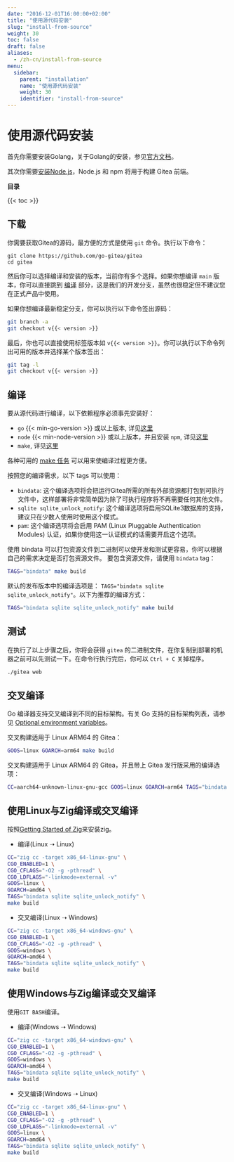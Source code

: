 ```yaml
---
date: "2016-12-01T16:00:00+02:00"
title: "使用源代码安装"
slug: "install-from-source"
weight: 30
toc: false
draft: false
aliases:
  - /zh-cn/install-from-source
menu:
  sidebar:
    parent: "installation"
    name: "使用源代码安装"
    weight: 30
    identifier: "install-from-source"
---
```


# 使用源代码安装

首先你需要安装Golang，关于Golang的安装，参见[官方文档](https://golang.google.cn/doc/install)。

其次你需要[安装Node.js](https://nodejs.org/zh-cn/download/)，Node.js 和 npm 将用于构建 Gitea 前端。

**目录**

{{< toc >}}

## 下载

你需要获取Gitea的源码，最方便的方式是使用 `git` 命令。执行以下命令：

```
git clone https://github.com/go-gitea/gitea
cd gitea
```

然后你可以选择编译和安装的版本，当前你有多个选择。如果你想编译 `main` 版本，你可以直接跳到 [编译](#编译) 部分，这是我们的开发分支，虽然也很稳定但不建议您在正式产品中使用。

如果你想编译最新稳定分支，你可以执行以下命令签出源码：

```bash
git branch -a
git checkout v{{< version >}}
```

最后，你也可以直接使用标签版本如 `v{{< version >}}`。你可以执行以下命令列出可用的版本并选择某个版本签出：

```bash
git tag -l
git checkout v{{< version >}}
```

## 编译

要从源代码进行编译，以下依赖程序必须事先安装好：

- `go` {{< min-go-version >}} 或以上版本, 详见[这里](https://golang.google.cn/doc/install)
- `node` {{< min-node-version >}} 或以上版本，并且安装 `npm`, 详见[这里](https://nodejs.org/zh-cn/download/)
- `make`, 详见[这里](/zh-cn/hacking-on-gitea/)

各种可用的 [make 任务](https://github.com/go-gitea/gitea/blob/main/Makefile)
可以用来使编译过程更方便。

按照您的编译需求，以下 tags 可以使用：

- `bindata`: 这个编译选项将会把运行Gitea所需的所有外部资源都打包到可执行文件中，这样部署将非常简单因为除了可执行程序将不再需要任何其他文件。
- `sqlite sqlite_unlock_notify`: 这个编译选项将启用SQLite3数据库的支持，建议只在少数人使用时使用这个模式。
- `pam`: 这个编译选项将会启用 PAM (Linux Pluggable Authentication Modules) 认证，如果你使用这一认证模式的话需要开启这个选项。

使用 bindata 可以打包资源文件到二进制可以使开发和测试更容易，你可以根据自己的需求决定是否打包资源文件。
要包含资源文件，请使用 `bindata` tag：

```bash
TAGS="bindata" make build
```

默认的发布版本中的编译选项是： `TAGS="bindata sqlite sqlite_unlock_notify"`。以下为推荐的编译方式：

```bash
TAGS="bindata sqlite sqlite_unlock_notify" make build
```

## 测试

在执行了以上步骤之后，你将会获得 `gitea` 的二进制文件，在你复制到部署的机器之前可以先测试一下。在命令行执行完后，你可以 `Ctrl + C` 关掉程序。

```bash
./gitea web
```

## 交叉编译

Go 编译器支持交叉编译到不同的目标架构。有关 Go 支持的目标架构列表，请参见 [Optional environment variables](https://go.dev/doc/install/source#environment)。

交叉构建适用于 Linux ARM64 的 Gitea：

```bash
GOOS=linux GOARCH=arm64 make build
```

交叉构建适用于 Linux ARM64 的 Gitea，并且带上 Gitea 发行版采用的编译选项：

```bash
CC=aarch64-unknown-linux-gnu-gcc GOOS=linux GOARCH=arm64 TAGS="bindata sqlite sqlite_unlock_notify" make build
```

## 使用Linux与Zig编译或交叉编译

按照[Getting Started of Zig](https://ziglang.org/learn/getting-started/#installing-zig)来安装zig。

- 编译(Linux ➝ Linux)

```sh
CC="zig cc -target x86_64-linux-gnu" \
CGO_ENABLED=1 \
CGO_CFLAGS="-O2 -g -pthread" \
CGO_LDFLAGS="-linkmode=external -v"
GOOS=linux \
GOARCH=amd64 \
TAGS="bindata sqlite sqlite_unlock_notify" \
make build
```

- 交叉编译(Linux ➝ Windows)

```sh
CC="zig cc -target x86_64-windows-gnu" \
CGO_ENABLED=1 \
CGO_CFLAGS="-O2 -g -pthread" \
GOOS=windows \
GOARCH=amd64 \
TAGS="bindata sqlite sqlite_unlock_notify" \
make build
```

## 使用Windows与Zig编译或交叉编译

使用`GIT BASH`编译。

- 编译(Windows ➝ Windows)

```sh
CC="zig cc -target x86_64-windows-gnu" \
CGO_ENABLED=1 \
CGO_CFLAGS="-O2 -g -pthread" \
GOOS=windows \
GOARCH=amd64 \
TAGS="bindata sqlite sqlite_unlock_notify" \
make build
```

- 交叉编译(Windows ➝ Linux)

```sh
CC="zig cc -target x86_64-linux-gnu" \
CGO_ENABLED=1 \
CGO_CFLAGS="-O2 -g -pthread" \
CGO_LDFLAGS="-linkmode=external -v"
GOOS=linux \
GOARCH=amd64 \
TAGS="bindata sqlite sqlite_unlock_notify" \
make build
```
